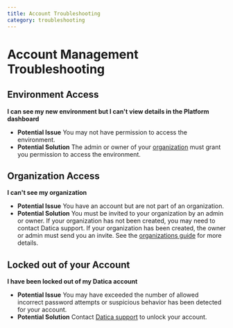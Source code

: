 ```yaml
---
title: Account Troubleshooting
category: troubleshooting
---
```


# Account Management Troubleshooting

## Environment Access

**I can see my new environment but I can't view details in the Platform dashboard**

- **Potential Issue** You may not have permission to access the environment.
- **Potential Solution** The admin or owner of your [organization](/compliant-cloud/articles/concepts/organizations/) must grant you permission to access the environment.

## Organization Access
**I can't see my organization**

- **Potential Issue** You have an account but are not part of an organization.
- **Potential Solution** You must be invited to your organization by an admin or owner. If your organization has not been created, you may need to contact Datica support.  If your organization has been created, the owner or admin must send you an invite. See the [organizations guide](/compliant-cloud/articles/concepts/organizations/) for more details.

## Locked out of your Account

**I have been locked out of my Datica account**

- **Potential Issue** You may have exceeded the number of allowed incorrect password attempts or suspicious behavior has been detected for your account.
- **Potential Solution** Contact [Datica support](/compliant-cloud/articles/contact/) to unlock your account.
